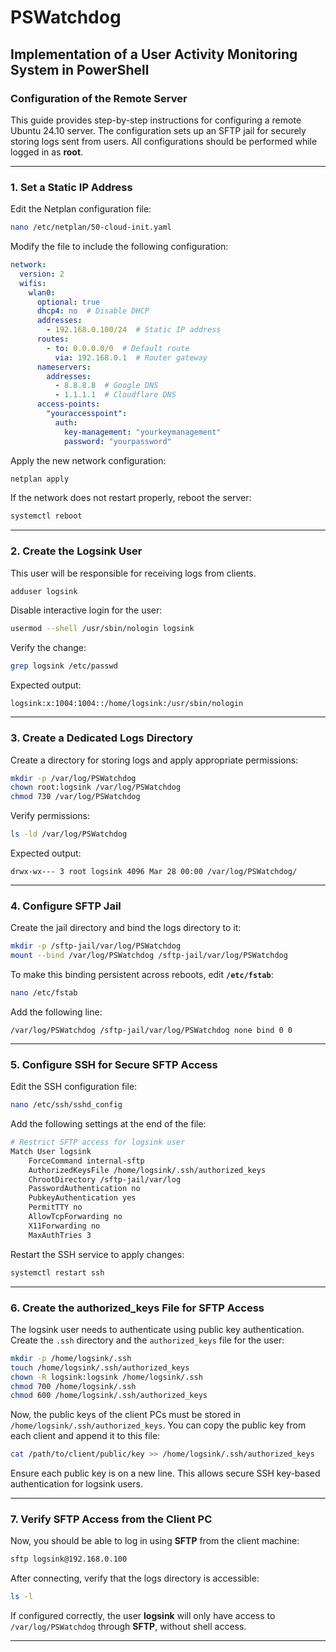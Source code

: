 # PSWatchdog
## Implementation of a User Activity Monitoring System in PowerShell

### **Configuration of the Remote Server**
This guide provides step-by-step instructions for configuring a remote Ubuntu 24.10 server. The configuration sets up an SFTP jail for securely storing logs sent from users. All configurations should be performed while logged in as **root**.

---

### **1. Set a Static IP Address**
Edit the Netplan configuration file:
```bash
nano /etc/netplan/50-cloud-init.yaml
```
Modify the file to include the following configuration:
```yaml
network:
  version: 2
  wifis:
    wlan0:
      optional: true
      dhcp4: no  # Disable DHCP
      addresses:
        - 192.168.0.100/24  # Static IP address
      routes:
        - to: 0.0.0.0/0  # Default route
          via: 192.168.0.1  # Router gateway
      nameservers:
        addresses:
          - 8.8.8.8  # Google DNS
          - 1.1.1.1  # Cloudflare DNS
      access-points:
        "youraccesspoint":
          auth:
            key-management: "yourkeymanagement"
            password: "yourpassword"
```
Apply the new network configuration:
```bash
netplan apply
```
If the network does not restart properly, reboot the server:
```bash
systemctl reboot
```

---

### **2. Create the Logsink User**
This user will be responsible for receiving logs from clients.
```bash
adduser logsink  
```
Disable interactive login for the user:
```bash
usermod --shell /usr/sbin/nologin logsink
```
Verify the change:
```bash
grep logsink /etc/passwd
```
Expected output:
```
logsink:x:1004:1004::/home/logsink:/usr/sbin/nologin
```

---

### **3. Create a Dedicated Logs Directory**
Create a directory for storing logs and apply appropriate permissions:
```bash
mkdir -p /var/log/PSWatchdog  
chown root:logsink /var/log/PSWatchdog  
chmod 730 /var/log/PSWatchdog
```
Verify permissions:
```bash
ls -ld /var/log/PSWatchdog
```
Expected output:
```
drwx-wx--- 3 root logsink 4096 Mar 28 00:00 /var/log/PSWatchdog/
```

---

### **4. Configure SFTP Jail**
Create the jail directory and bind the logs directory to it:
```bash
mkdir -p /sftp-jail/var/log/PSWatchdog  
mount --bind /var/log/PSWatchdog /sftp-jail/var/log/PSWatchdog  
```
To make this binding persistent across reboots, edit **`/etc/fstab`**:
```bash
nano /etc/fstab  
```
Add the following line:
```
/var/log/PSWatchdog /sftp-jail/var/log/PSWatchdog none bind 0 0
```

---

### **5. Configure SSH for Secure SFTP Access**
Edit the SSH configuration file:
```bash
nano /etc/ssh/sshd_config  
```
Add the following settings at the end of the file:
```bash
# Restrict SFTP access for logsink user
Match User logsink  
    ForceCommand internal-sftp  
    AuthorizedKeysFile /home/logsink/.ssh/authorized_keys  
    ChrootDirectory /sftp-jail/var/log  
    PasswordAuthentication no  
    PubkeyAuthentication yes  
    PermitTTY no  
    AllowTcpForwarding no  
    X11Forwarding no  
    MaxAuthTries 3  
```
Restart the SSH service to apply changes:
```bash
systemctl restart ssh
```

---

### **6. Create the authorized_keys File for SFTP Access**
The logsink user needs to authenticate using public key authentication. Create the `.ssh` directory and the `authorized_keys` file for the user:
```bash
mkdir -p /home/logsink/.ssh
touch /home/logsink/.ssh/authorized_keys
chown -R logsink:logsink /home/logsink/.ssh
chmod 700 /home/logsink/.ssh
chmod 600 /home/logsink/.ssh/authorized_keys
```
Now, the public keys of the client PCs must be stored in `/home/logsink/.ssh/authorized_keys`. You can copy the public key from each client and append it to this file:
```bash
cat /path/to/client/public/key >> /home/logsink/.ssh/authorized_keys
```
Ensure each public key is on a new line. This allows secure SSH key-based authentication for logsink users.

---

### **7. Verify SFTP Access from the Client PC**
Now, you should be able to log in using **SFTP** from the client machine:
```bash
sftp logsink@192.168.0.100
```
After connecting, verify that the logs directory is accessible:
```bash
ls -l
```
If configured correctly, the user **logsink** will only have access to `/var/log/PSWatchdog` through **SFTP**, without shell access.

---

